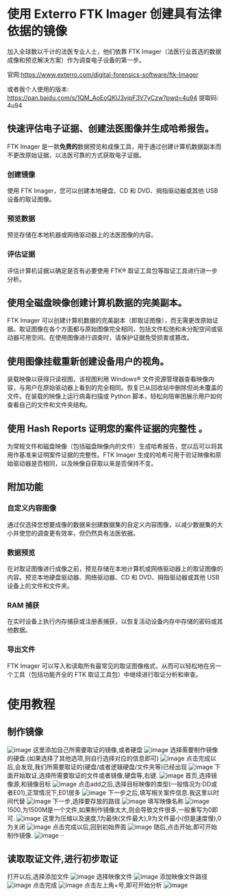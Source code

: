 # 使用 Exterro FTK Imager 创建具有法律依据的镜像

加入全球数以千计的法医专业人士，他们依靠 FTK Imager（法医行业首选的数据成像和预览解决方案）作为调查电子设备的第一步。

官网:https://www.exterro.com/digital-forensics-software/ftk-Imager

或者我个人使用的版本: https://pan.baidu.com/s/1QM_AoEoQKU3vjpF3V7yCzw?pwd=4u94 提取码: 4u94

## 快速评估电子证据、创建法医图像并生成哈希报告。

FTK Imager 是一款**免费的**数据预览和成像工具，用于通过创建计算机数据副本而不更改原始证据，以法医可靠的方式获取电子证据。



### 创建镜像

使用 FTK Imager，您可以创建本地硬盘、CD 和 DVD、拇指驱动器或其他 USB 设备的取证图像。



### 预览数据

预览存储在本地机器或网络驱动器上的法医图像的内容。 



### 评估证据

评估计算机证据以确定是否有必要使用 FTK® 取证工具包等取证工具进行进一步分析。



## 使用全磁盘映像创建计算机数据的完美副本。

FTK Imager 可以创建计算机数据的完美副本（即取证图像），而无需更改原始证据。取证图像在各个方面都与原始图像完全相同，包括文件松弛和未分配空间或驱动器可用空间。在使用图像进行调查时，请保护证据免受损害或篡改。



## 使用图像挂载重新创建设备用户的视角。 

装载映像以获得只读视图，该视图利用 Windows® 文件资源管理器查看映像内容，与用户在原始驱动器上看到的完全相同。恢复已从回收站中删除但尚未覆盖的文件。在装载的映像上运行病毒扫描或 Python 脚本，轻松向陪审团展示用户如何查看自己的文件和文件夹结构。



## 使用 Hash Reports 证明您的案件证据的完整性 。

为常规文件和磁盘映像（包括磁盘映像内的文件）生成哈希报告，您以后可以将其用作基准来证明案件证据的完整性。FTK Imager 生成的哈希可用于验证映像和原始驱动器是否相同，以及映像自获取以来是否保持不变。 



## 附加功能

### 自定义内容图像

通过仅选择您想要成像的数据来创建数据集的自定义内容图像，以减少数据集的大小并使您的调查更有效率，但仍然具有法医依据。 

### 数据预览

在对取证图像进行成像之前，预览存储在本地计算机或网络驱动器上的取证图像的内容。预览本地硬盘驱动器、网络驱动器、CD 和 DVD、拇指驱动器或其他 USB 设备上的文件和文件夹。

### RAM 捕获

在实时设备上执行内存捕获或注册表捕获，以恢复活动设备内存中存储的密码或其他数据。 

### 导出文件

FTK Imager 可以写入和读取所有最常见的取证图像格式，从而可以轻松地在另一个工具（包括功能齐全的 FTK 取证工具包）中继续进行取证分析和审查。

# 使用教程

## 制作镜像
![image](https://github.com/user-attachments/assets/242f24de-eaee-4f6c-a56f-4f06a486665e)
这里添加自己所需要取证的镜像,或者硬盘
![image](https://github.com/user-attachments/assets/be923d61-b33c-47b8-a61b-3633abf3b22b)
选择需要制作镜像的硬盘.(如果选择了其他选项,则自行选择对应的信息即可)
![image](https://github.com/user-attachments/assets/1e4e28cc-d081-457d-874f-72663a1c2c3c)
点击完成以后,会发现,我们所需要取证的(硬盘/或者逻辑硬盘/文件夹等)已经出现
![image](https://github.com/user-attachments/assets/9c1751fe-111e-4a05-8489-3fb03c2e6bd8)
下面开始取证,选择所需要取证的文件或者镜像,硬盘等,右键.
![image](https://github.com/user-attachments/assets/6c5a8a7c-abe9-4408-a31b-8282c70c2c80)
首页,选择镜像源,和镜像目标
![image](https://github.com/user-attachments/assets/61826c78-119c-48ec-8fc4-de409411a8b2)
点击add之后,选择目标映像的类型(一般情况为:DD或者E01),正常情况下,E01居多
![image](https://github.com/user-attachments/assets/8d63bb3f-73c8-4712-aa57-ba16516a5a70)
下一步之后,填写相关案件信息.我这里以时间代替
![image](https://github.com/user-attachments/assets/641162db-84c1-42a9-8188-185a2d6e3ab5)
下一步,选择要存放的路径
![image](https://github.com/user-attachments/assets/330235fd-60bf-40f7-b5d3-2be2d8d780b0)
填写映像名称
![image](https://github.com/user-attachments/assets/0686b61e-f9fa-4e43-b7eb-f45109c7ab80)
1500,为1500M是一个文件,如果制作镜像太大,则会导致文件很多,一般重写为0即可.
![image](https://github.com/user-attachments/assets/35446abf-256d-429d-b066-53f3eccf0632)
这里为压缩以及速度,1为最快(文件最大),9为文件最小(但是速度慢),0为关闭
![image](https://github.com/user-attachments/assets/0f237884-f3eb-4d55-a372-d3894a3b05ee)
点击完成以后,回到初始界面
![image](https://github.com/user-attachments/assets/b63cb132-effc-4871-8a94-233b01f54313)
随后,点击开始,即可开始制作镜像.
![image](https://github.com/user-attachments/assets/28697555-6ba8-47fc-b5e2-747c16ca8d57)
··
## 读取取证文件,进行初步取证
打开以后,选择添加文件
![image](https://github.com/user-attachments/assets/8de91a5a-da7b-49dd-a2c2-4e776d103a1e)
选择映像文件
![image](https://github.com/user-attachments/assets/e53a0097-9cf6-40b1-bd82-3c2de1e5bf83)
添加映像文件路径
![image](https://github.com/user-attachments/assets/9afced0e-f177-4160-b11b-6447bc22754d)
点击完成
![image](https://github.com/user-attachments/assets/1aca9a78-d81a-498b-b722-3c05470d29c7)
点击左上角+号,即可开始分析
![image](https://github.com/user-attachments/assets/2834af52-64d6-4bfc-b75d-6ef8b71f2c5d)


































